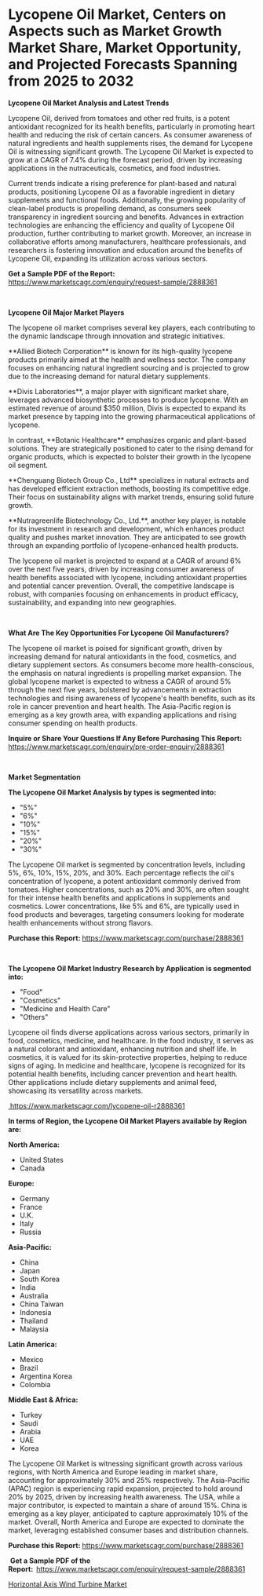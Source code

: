 <p><h1>Lycopene Oil Market, Centers on Aspects such as Market Growth Market Share, Market Opportunity, and Projected Forecasts Spanning from 2025 to 2032</h1></p><p><strong>Lycopene Oil Market Analysis and Latest Trends</strong></p>
<p><p>Lycopene Oil, derived from tomatoes and other red fruits, is a potent antioxidant recognized for its health benefits, particularly in promoting heart health and reducing the risk of certain cancers. As consumer awareness of natural ingredients and health supplements rises, the demand for Lycopene Oil is witnessing significant growth. The Lycopene Oil Market is expected to grow at a CAGR of 7.4% during the forecast period, driven by increasing applications in the nutraceuticals, cosmetics, and food industries.</p><p>Current trends indicate a rising preference for plant-based and natural products, positioning Lycopene Oil as a favorable ingredient in dietary supplements and functional foods. Additionally, the growing popularity of clean-label products is propelling demand, as consumers seek transparency in ingredient sourcing and benefits. Advances in extraction technologies are enhancing the efficiency and quality of Lycopene Oil production, further contributing to market growth. Moreover, an increase in collaborative efforts among manufacturers, healthcare professionals, and researchers is fostering innovation and education around the benefits of Lycopene Oil, expanding its utilization across various sectors.</p></p>
<p><strong>Get a Sample PDF of the Report:&nbsp;</strong> <a href="https://www.marketscagr.com/enquiry/request-sample/2888361?utm_campaign=3228&utm_medium=2&utm_source=Github&utm_content=ia&utm_term=14032025&utm_id=lycopene-oil">https://www.marketscagr.com/enquiry/request-sample/2888361</a></p>
<p>&nbsp;</p>
<p><strong>Lycopene Oil Major Market Players</strong></p>
<p><p>The lycopene oil market comprises several key players, each contributing to the dynamic landscape through innovation and strategic initiatives. </p><p>**Allied Biotech Corporation** is known for its high-quality lycopene products primarily aimed at the health and wellness sector. The company focuses on enhancing natural ingredient sourcing and is projected to grow due to the increasing demand for natural dietary supplements.</p><p>**Divis Laboratories**, a major player with significant market share, leverages advanced biosynthetic processes to produce lycopene. With an estimated revenue of around $350 million, Divis is expected to expand its market presence by tapping into the growing pharmaceutical applications of lycopene.</p><p>In contrast, **Botanic Healthcare** emphasizes organic and plant-based solutions. They are strategically positioned to cater to the rising demand for organic products, which is expected to bolster their growth in the lycopene oil segment.</p><p>**Chenguang Biotech Group Co., Ltd** specializes in natural extracts and has developed efficient extraction methods, boosting its competitive edge. Their focus on sustainability aligns with market trends, ensuring solid future growth.</p><p>**Nutragreenlife Biotechnology Co., Ltd.**, another key player, is notable for its investment in research and development, which enhances product quality and pushes market innovation. They are anticipated to see growth through an expanding portfolio of lycopene-enhanced health products.</p><p>The lycopene oil market is projected to expand at a CAGR of around 6% over the next five years, driven by increasing consumer awareness of health benefits associated with lycopene, including antioxidant properties and potential cancer prevention. Overall, the competitive landscape is robust, with companies focusing on enhancements in product efficacy, sustainability, and expanding into new geographies.</p></p>
<p>&nbsp;</p>
<p><strong>What Are The Key Opportunities For Lycopene Oil Manufacturers?</strong></p>
<p><p>The lycopene oil market is poised for significant growth, driven by increasing demand for natural antioxidants in the food, cosmetics, and dietary supplement sectors. As consumers become more health-conscious, the emphasis on natural ingredients is propelling market expansion. The global lycopene market is expected to witness a CAGR of around 5% through the next five years, bolstered by advancements in extraction technologies and rising awareness of lycopene's health benefits, such as its role in cancer prevention and heart health. The Asia-Pacific region is emerging as a key growth area, with expanding applications and rising consumer spending on health products.</p></p>
<p><strong>Inquire or Share Your Questions If Any Before Purchasing This Report:</strong> <a href="https://www.marketscagr.com/enquiry/pre-order-enquiry/2888361?utm_campaign=3228&utm_medium=2&utm_source=Github&utm_content=ia&utm_term=14032025&utm_id=lycopene-oil">https://www.marketscagr.com/enquiry/pre-order-enquiry/2888361</a></p>
<p>&nbsp;</p>
<p><strong>Market Segmentation</strong></p>
<p><strong>The Lycopene Oil Market Analysis by types is segmented into:</strong></p>
<p><ul><li>"5%"</li><li>"6%"</li><li>"10%"</li><li>"15%"</li><li>"20%"</li><li>"30%"</li></ul></p>
<p><p>The Lycopene Oil market is segmented by concentration levels, including 5%, 6%, 10%, 15%, 20%, and 30%. Each percentage reflects the oil's concentration of lycopene, a potent antioxidant commonly derived from tomatoes. Higher concentrations, such as 20% and 30%, are often sought for their intense health benefits and applications in supplements and cosmetics. Lower concentrations, like 5% and 6%, are typically used in food products and beverages, targeting consumers looking for moderate health enhancements without strong flavors.</p></p>
<p><strong>Purchase this Report:&nbsp;</strong><a href="https://www.marketscagr.com/purchase/2888361?utm_campaign=3228&utm_medium=2&utm_source=Github&utm_content=ia&utm_term=14032025&utm_id=lycopene-oil">https://www.marketscagr.com/purchase/2888361</a></p>
<p>&nbsp;</p>
<p><strong>The Lycopene Oil Market Industry Research by Application is segmented into:</strong></p>
<p><ul><li>"Food"</li><li>"Cosmetics"</li><li>"Medicine and Health Care"</li><li>"Others"</li></ul></p>
<p><p>Lycopene oil finds diverse applications across various sectors, primarily in food, cosmetics, medicine, and healthcare. In the food industry, it serves as a natural colorant and antioxidant, enhancing nutrition and shelf life. In cosmetics, it is valued for its skin-protective properties, helping to reduce signs of aging. In medicine and healthcare, lycopene is recognized for its potential health benefits, including cancer prevention and heart health. Other applications include dietary supplements and animal feed, showcasing its versatility across markets.</p></p>
<p><a href="https://www.marketscagr.com/lycopene-oil-r2888361?utm_campaign=3228&utm_medium=2&utm_source=Github&utm_content=ia&utm_term=14032025&utm_id=lycopene-oil">&nbsp;https://www.marketscagr.com/lycopene-oil-r2888361</a></p>
<p><strong>In terms of Region, the Lycopene Oil Market Players available by Region are:</strong></p>
<p>
    <p> <strong> North America: </strong>
        <ul>
            <li>United States</li>
            <li>Canada</li>
        </ul>
        </p> 
    <p> <strong> Europe: </strong>
        <ul>
            <li>Germany</li>
            <li>France</li>
            <li>U.K.</li>
            <li>Italy</li>
            <li>Russia</li>
        </ul>
        </p> 
    <p> <strong> Asia-Pacific: </strong>
        <ul>
            <li>China</li>
            <li>Japan</li>
            <li>South Korea</li>
            <li>India</li>
            <li>Australia</li>
            <li>China Taiwan</li>
            <li>Indonesia</li>
            <li>Thailand</li>
            <li>Malaysia</li>
        </ul>
        </p> 
    <p> <strong> Latin America: </strong>
        <ul>
            <li>Mexico</li>
            <li>Brazil</li>
            <li>Argentina Korea</li>
            <li>Colombia</li>
        </ul>
        </p> 
    <p> <strong> Middle East & Africa: </strong>
        <ul>
            <li>Turkey</li>
            <li>Saudi</li>
            <li>Arabia</li>
            <li>UAE</li>
            <li>Korea</li>
        </ul>
    </p>
    </p>
<p><p>The Lycopene Oil Market is witnessing significant growth across various regions, with North America and Europe leading in market share, accounting for approximately 30% and 25% respectively. The Asia-Pacific (APAC) region is experiencing rapid expansion, projected to hold around 20% by 2025, driven by increasing health awareness. The USA, while a major contributor, is expected to maintain a share of around 15%. China is emerging as a key player, anticipated to capture approximately 10% of the market. Overall, North America and Europe are expected to dominate the market, leveraging established consumer bases and distribution channels.</p></p>
<p><strong>Purchase this Report: </strong><a href="https://www.marketscagr.com/purchase/2888361?utm_campaign=3228&utm_medium=2&utm_source=Github&utm_content=ia&utm_term=14032025&utm_id=lycopene-oil">https://www.marketscagr.com/purchase/2888361</a></p>
<p>&nbsp;<strong>Get a Sample PDF of the Report:&nbsp;&nbsp;</strong><a href="https://www.marketscagr.com/enquiry/request-sample/2888361?utm_campaign=3228&utm_medium=2&utm_source=Github&utm_content=ia&utm_term=14032025&utm_id=lycopene-oil">https://www.marketscagr.com/enquiry/request-sample/2888361</a></p>
<p><strong></strong></p>
<p><p><a href="https://github.com/elodielamto06/Market-Research-Report-List-1/blob/main/horizontal-axis-wind-turbine-market.md?utm_campaign=3228&utm_medium=2&utm_source=Github&utm_content=ia&utm_term=14032025&utm_id=lycopene-oil">Horizontal Axis Wind Turbine Market</a></p></p>